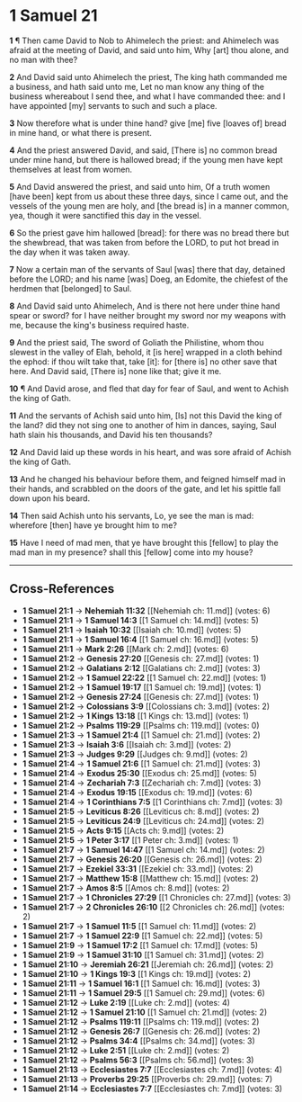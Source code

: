 # 1 Samuel 21

**1** ¶ Then came David to Nob to Ahimelech the priest: and Ahimelech was afraid at the meeting of David, and said unto him, Why [art] thou alone, and no man with thee?

**2** And David said unto Ahimelech the priest, The king hath commanded me a business, and hath said unto me, Let no man know any thing of the business whereabout I send thee, and what I have commanded thee: and I have appointed [my] servants to such and such a place.

**3** Now therefore what is under thine hand? give [me] five [loaves of] bread in mine hand, or what there is present.

**4** And the priest answered David, and said, [There is] no common bread under mine hand, but there is hallowed bread; if the young men have kept themselves at least from women.

**5** And David answered the priest, and said unto him, Of a truth women [have been] kept from us about these three days, since I came out, and the vessels of the young men are holy, and [the bread is] in a manner common, yea, though it were sanctified this day in the vessel.

**6** So the priest gave him hallowed [bread]: for there was no bread there but the shewbread, that was taken from before the LORD, to put hot bread in the day when it was taken away.

**7** Now a certain man of the servants of Saul [was] there that day, detained before the LORD; and his name [was] Doeg, an Edomite, the chiefest of the herdmen that [belonged] to Saul.

**8** And David said unto Ahimelech, And is there not here under thine hand spear or sword? for I have neither brought my sword nor my weapons with me, because the king's business required haste.

**9** And the priest said, The sword of Goliath the Philistine, whom thou slewest in the valley of Elah, behold, it [is here] wrapped in a cloth behind the ephod: if thou wilt take that, take [it]: for [there is] no other save that here. And David said, [There is] none like that; give it me.

**10** ¶ And David arose, and fled that day for fear of Saul, and went to Achish the king of Gath.

**11** And the servants of Achish said unto him, [Is] not this David the king of the land? did they not sing one to another of him in dances, saying, Saul hath slain his thousands, and David his ten thousands?

**12** And David laid up these words in his heart, and was sore afraid of Achish the king of Gath.

**13** And he changed his behaviour before them, and feigned himself mad in their hands, and scrabbled on the doors of the gate, and let his spittle fall down upon his beard.

**14** Then said Achish unto his servants, Lo, ye see the man is mad: wherefore [then] have ye brought him to me?

**15** Have I need of mad men, that ye have brought this [fellow] to play the mad man in my presence? shall this [fellow] come into my house?

---

## Cross-References

- **1 Samuel 21:1** → **Nehemiah 11:32** [[Nehemiah ch: 11.md]] (votes: 6)
- **1 Samuel 21:1** → **1 Samuel 14:3** [[1 Samuel ch: 14.md]] (votes: 5)
- **1 Samuel 21:1** → **Isaiah 10:32** [[Isaiah ch: 10.md]] (votes: 5)
- **1 Samuel 21:1** → **1 Samuel 16:4** [[1 Samuel ch: 16.md]] (votes: 5)
- **1 Samuel 21:1** → **Mark 2:26** [[Mark ch: 2.md]] (votes: 6)
- **1 Samuel 21:2** → **Genesis 27:20** [[Genesis ch: 27.md]] (votes: 1)
- **1 Samuel 21:2** → **Galatians 2:12** [[Galatians ch: 2.md]] (votes: 3)
- **1 Samuel 21:2** → **1 Samuel 22:22** [[1 Samuel ch: 22.md]] (votes: 1)
- **1 Samuel 21:2** → **1 Samuel 19:17** [[1 Samuel ch: 19.md]] (votes: 1)
- **1 Samuel 21:2** → **Genesis 27:24** [[Genesis ch: 27.md]] (votes: 1)
- **1 Samuel 21:2** → **Colossians 3:9** [[Colossians ch: 3.md]] (votes: 2)
- **1 Samuel 21:2** → **1 Kings 13:18** [[1 Kings ch: 13.md]] (votes: 1)
- **1 Samuel 21:2** → **Psalms 119:29** [[Psalms ch: 119.md]] (votes: 0)
- **1 Samuel 21:3** → **1 Samuel 21:4** [[1 Samuel ch: 21.md]] (votes: 2)
- **1 Samuel 21:3** → **Isaiah 3:6** [[Isaiah ch: 3.md]] (votes: 2)
- **1 Samuel 21:3** → **Judges 9:29** [[Judges ch: 9.md]] (votes: 2)
- **1 Samuel 21:4** → **1 Samuel 21:6** [[1 Samuel ch: 21.md]] (votes: 3)
- **1 Samuel 21:4** → **Exodus 25:30** [[Exodus ch: 25.md]] (votes: 5)
- **1 Samuel 21:4** → **Zechariah 7:3** [[Zechariah ch: 7.md]] (votes: 3)
- **1 Samuel 21:4** → **Exodus 19:15** [[Exodus ch: 19.md]] (votes: 6)
- **1 Samuel 21:4** → **1 Corinthians 7:5** [[1 Corinthians ch: 7.md]] (votes: 3)
- **1 Samuel 21:5** → **Leviticus 8:26** [[Leviticus ch: 8.md]] (votes: 2)
- **1 Samuel 21:5** → **Leviticus 24:9** [[Leviticus ch: 24.md]] (votes: 2)
- **1 Samuel 21:5** → **Acts 9:15** [[Acts ch: 9.md]] (votes: 2)
- **1 Samuel 21:5** → **1 Peter 3:17** [[1 Peter ch: 3.md]] (votes: 1)
- **1 Samuel 21:7** → **1 Samuel 14:47** [[1 Samuel ch: 14.md]] (votes: 2)
- **1 Samuel 21:7** → **Genesis 26:20** [[Genesis ch: 26.md]] (votes: 2)
- **1 Samuel 21:7** → **Ezekiel 33:31** [[Ezekiel ch: 33.md]] (votes: 2)
- **1 Samuel 21:7** → **Matthew 15:8** [[Matthew ch: 15.md]] (votes: 2)
- **1 Samuel 21:7** → **Amos 8:5** [[Amos ch: 8.md]] (votes: 2)
- **1 Samuel 21:7** → **1 Chronicles 27:29** [[1 Chronicles ch: 27.md]] (votes: 3)
- **1 Samuel 21:7** → **2 Chronicles 26:10** [[2 Chronicles ch: 26.md]] (votes: 2)
- **1 Samuel 21:7** → **1 Samuel 11:5** [[1 Samuel ch: 11.md]] (votes: 2)
- **1 Samuel 21:7** → **1 Samuel 22:9** [[1 Samuel ch: 22.md]] (votes: 5)
- **1 Samuel 21:9** → **1 Samuel 17:2** [[1 Samuel ch: 17.md]] (votes: 5)
- **1 Samuel 21:9** → **1 Samuel 31:10** [[1 Samuel ch: 31.md]] (votes: 2)
- **1 Samuel 21:10** → **Jeremiah 26:21** [[Jeremiah ch: 26.md]] (votes: 2)
- **1 Samuel 21:10** → **1 Kings 19:3** [[1 Kings ch: 19.md]] (votes: 2)
- **1 Samuel 21:11** → **1 Samuel 16:1** [[1 Samuel ch: 16.md]] (votes: 3)
- **1 Samuel 21:11** → **1 Samuel 29:5** [[1 Samuel ch: 29.md]] (votes: 6)
- **1 Samuel 21:12** → **Luke 2:19** [[Luke ch: 2.md]] (votes: 4)
- **1 Samuel 21:12** → **1 Samuel 21:10** [[1 Samuel ch: 21.md]] (votes: 2)
- **1 Samuel 21:12** → **Psalms 119:11** [[Psalms ch: 119.md]] (votes: 2)
- **1 Samuel 21:12** → **Genesis 26:7** [[Genesis ch: 26.md]] (votes: 2)
- **1 Samuel 21:12** → **Psalms 34:4** [[Psalms ch: 34.md]] (votes: 3)
- **1 Samuel 21:12** → **Luke 2:51** [[Luke ch: 2.md]] (votes: 2)
- **1 Samuel 21:12** → **Psalms 56:3** [[Psalms ch: 56.md]] (votes: 3)
- **1 Samuel 21:13** → **Ecclesiastes 7:7** [[Ecclesiastes ch: 7.md]] (votes: 4)
- **1 Samuel 21:13** → **Proverbs 29:25** [[Proverbs ch: 29.md]] (votes: 7)
- **1 Samuel 21:14** → **Ecclesiastes 7:7** [[Ecclesiastes ch: 7.md]] (votes: 3)
